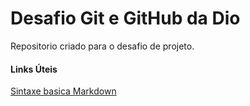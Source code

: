 # Desafio Git e GitHub da Dio 
Repositorio criado para o desafio de projeto.

#### Links Úteis
[Sintaxe basica Markdown](https://markdown.net.br/sintaxe-basica/)
